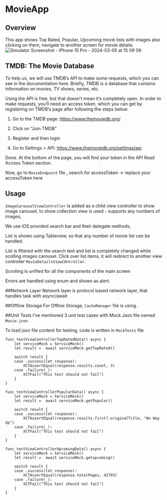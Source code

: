 # MovieApp

## Overview 
This app shows Top Rated, Popular, Upcoming movie lists with images also clicking on them, navigate to another screen for movie details.
![Simulator Screenshot - iPhone 15 Pro - 2024-03-05 at 15 09 09](https://github.com/Manya-garg/MovieApp/assets/96756075/c8885135-2e45-44f2-8101-3393ccee76d0)


## TMDB: The Movie Database
To help us, we will use TMDB’s API to make some requests, which you can see in the documentation here. Briefly, TMDB is a database that contains information on movies, TV shows, series, etc.

Using the API is free, but that doesn’t mean it’s completely open. In order to make requests, you’ll need an access token, which you can get by registering on TMDB’s page after following the steps below:

1. Go to the TMDB page: https://www.themoviedb.org/

2. Click on “Join TMDB”

3. Register and then login

4. Go to Settings > API: https://www.themoviedb.org/settings/api

Done. At the bottom of the page, you will find your token in the API Read Access Token section. 

Now, go to `MovieEndpoint` file , search for accessToken -> replace your accessToken here

## Usage
`ImageCarouselViewController` is added as a child view controller to show image carousel, to show collection view is used - supports any numbers of images,

We use iOS provided search bar and their delegate methods, 

List is shown using Tableview, so that any number of movie list can be handled.

List is filtered with the search text and list is completely changed while scolling images carousel.
Click over list items, it will redirect to another view controller `MovieDetailsViewCOntroller`.

Scrolling is unified for all the components of the main screen

Errors are handled using enum and shown as alert.

##Network Layer
Network layer is protocol based network layer, that handles task with async/await

##Offline Storage
For Offline Storage, `CacheManager` file is using.

##Unit Tests
I've mentioned 3 unit test cases with Mock Json file named `Movie.json`.

To load json file content for testing, code is written in `MockTests` file

    func testViewControllerTopRatedData() async {
        let serviceMock = ServiceMock()
        let result =  await serviceMock.getTopRated()
        
        switch result {
        case .success(let response):
            XCTAssertEqual(response.results.count, 3)
        case .failure(_):
            XCTFail("This test should not fail")
        }
    }
    
    func testViewControllerPopularData() async {
        let serviceMock = ServiceMock()
        let result =  await serviceMock.getPopular()
        
        switch result {
        case .success(let response):
            XCTAssertEqual(response.results.first?.originalTitle, "No Way Up")
        case .failure(_):
            XCTFail("This test should not fail")
        }
    }
        
    func testViewControllerUpcomingData() async {
        let serviceMock = ServiceMock()
        let result =  await serviceMock.getupcoming()
        
        switch result {
        case .success(let response):
            XCTAssertEqual(response.totalPages, 42793)
        case .failure(_):
            XCTFail("This test should not fail")
        }
    }
